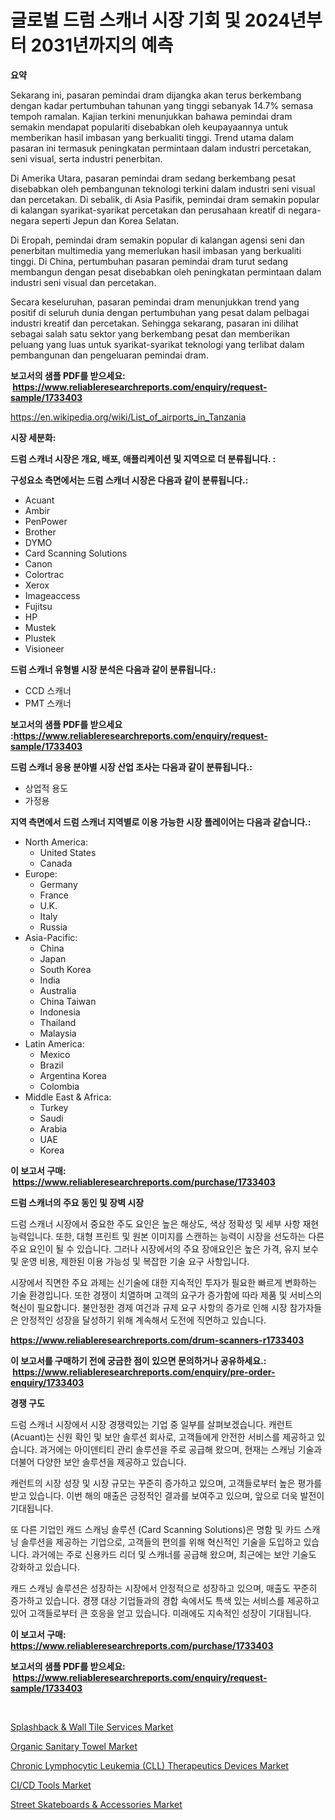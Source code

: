 <p><h1>글로벌 드럼 스캐너 시장 기회 및 2024년부터 2031년까지의 예측</h1></p><p><strong>요약</strong></p>
<p><p>Sekarang ini, pasaran pemindai dram dijangka akan terus berkembang dengan kadar pertumbuhan tahunan yang tinggi sebanyak 14.7% semasa tempoh ramalan. Kajian terkini menunjukkan bahawa pemindai dram semakin mendapat populariti disebabkan oleh keupayaannya untuk memberikan hasil imbasan yang berkualiti tinggi. Trend utama dalam pasaran ini termasuk peningkatan permintaan dalam industri percetakan, seni visual, serta industri penerbitan.</p><p>Di Amerika Utara, pasaran pemindai dram sedang berkembang pesat disebabkan oleh pembangunan teknologi terkini dalam industri seni visual dan percetakan. Di sebalik, di Asia Pasifik, pemindai dram semakin popular di kalangan syarikat-syarikat percetakan dan perusahaan kreatif di negara-negara seperti Jepun dan Korea Selatan.</p><p>Di Eropah, pemindai dram semakin popular di kalangan agensi seni dan penerbitan multimedia yang memerlukan hasil imbasan yang berkualiti tinggi. Di China, pertumbuhan pasaran pemindai dram turut sedang membangun dengan pesat disebabkan oleh peningkatan permintaan dalam industri seni visual dan percetakan.</p><p>Secara keseluruhan, pasaran pemindai dram menunjukkan trend yang positif di seluruh dunia dengan pertumbuhan yang pesat dalam pelbagai industri kreatif dan percetakan. Sehingga sekarang, pasaran ini dilihat sebagai salah satu sektor yang berkembang pesat dan memberikan peluang yang luas untuk syarikat-syarikat teknologi yang terlibat dalam pembangunan dan pengeluaran pemindai dram.</p></p>
<p><strong>보고서의 샘플 PDF를 받으세요: &nbsp;<a href="https://www.reliableresearchreports.com/enquiry/request-sample/1733403">https://www.reliableresearchreports.com/enquiry/request-sample/1733403</a></strong></p>
<p><a href="https://en.wikipedia.org/wiki/List_of_airports_in_Tanzania">https://en.wikipedia.org/wiki/List_of_airports_in_Tanzania</a></p>
<p><strong>시장 세분화:</strong></p>
<p><strong> 드럼 스캐너 시장은 개요, 배포, 애플리케이션 및 지역으로 더 분류됩니다. :</strong></p>
<p><strong>구성요소 측면에서는 드럼 스캐너 시장은 다음과 같이 분류됩니다.:</strong></p>
<p><ul><li>Acuant</li><li>Ambir</li><li>PenPower</li><li>Brother</li><li>DYMO</li><li>Card Scanning Solutions</li><li>Canon</li><li>Colortrac</li><li>Xerox</li><li>Imageaccess</li><li>Fujitsu</li><li>HP</li><li>Mustek</li><li>Plustek</li><li>Visioneer</li></ul></p>
<p><strong> 드럼 스캐너 유형별 시장 분석은 다음과 같이 분류됩니다.:</strong></p>
<p><ul><li>CCD 스캐너</li><li>PMT 스캐너</li></ul></p>
<p><strong>보고서의 샘플 PDF를 받으세요 :<a href="https://www.reliableresearchreports.com/enquiry/request-sample/1733403">https://www.reliableresearchreports.com/enquiry/request-sample/1733403</a></strong></p>
<p><strong> 드럼 스캐너 응용 분야별 시장 산업 조사는 다음과 같이 분류됩니다.:</strong></p>
<p><ul><li>상업적 용도</li><li>가정용</li></ul></p>
<p><strong>지역 측면에서 드럼 스캐너 지역별로 이용 가능한 시장 플레이어는 다음과 같습니다.:</strong></p>
<p><ul>
    <li>
        North America:
        <ul>
            <li>United States</li>
            <li>Canada</li>
        </ul>
    </li>
    <li>
        Europe:
        <ul>
            <li>Germany</li>
            <li>France</li>
            <li>U.K.</li>
            <li>Italy</li>
            <li>Russia</li>
        </ul>
    </li>
    <li>
        Asia-Pacific:
        <ul>
            <li>China</li>
            <li>Japan</li>
            <li>South Korea</li>
            <li>India</li>
            <li>Australia</li>
            <li>China Taiwan</li>
            <li>Indonesia</li>
            <li>Thailand</li>
            <li>Malaysia</li>
        </ul>
    </li>
    <li>
        Latin America:
        <ul>
            <li>Mexico</li>
            <li>Brazil</li>
            <li>Argentina Korea</li>
            <li>Colombia</li>
        </ul>
    </li>
    <li>
        Middle East & Africa:
        <ul>
            <li>Turkey</li>
            <li>Saudi</li>
            <li>Arabia</li>
            <li>UAE</li>
            <li>Korea</li>
        </ul>
    </li>
    </ul></p>
<p><strong>이 보고서 구매: &nbsp;<a href="https://www.reliableresearchreports.com/purchase/1733403">https://www.reliableresearchreports.com/purchase/1733403</a></strong></p>
<p><strong>드럼 스캐너의 주요 동인 및 장벽 시장</strong></p>
<p><p>드럼 스캐너 시장에서 중요한 주도 요인은 높은 해상도, 색상 정확성 및 세부 사항 재현 능력입니다. 또한, 대형 프린트 및 원본 이미지를 스캔하는 능력이 시장을 선도하는 다른 주요 요인이 될 수 있습니다. 그러나 시장에서의 주요 장애요인은 높은 가격, 유지 보수 및 운영 비용, 제한된 이용 가능성 및 복잡한 기술 요구 사항입니다.</p><p>시장에서 직면한 주요 과제는 신기술에 대한 지속적인 투자가 필요한 빠르게 변화하는 기술 환경입니다. 또한 경쟁이 치열하며 고객의 요구가 증가함에 따라 제품 및 서비스의 혁신이 필요합니다. 불안정한 경제 여건과 규제 요구 사항의 증가로 인해 시장 참가자들은 안정적인 성장을 달성하기 위해 계속해서 도전에 직면하고 있습니다.</p></p>
<p><strong><a href="https://www.reliableresearchreports.com/drum-scanners-r1733403">https://www.reliableresearchreports.com/drum-scanners-r1733403</a></strong></p>
<p><strong>이 보고서를 구매하기 전에 궁금한 점이 있으면 문의하거나 공유하세요.: &nbsp;<a href="https://www.reliableresearchreports.com/enquiry/pre-order-enquiry/1733403">https://www.reliableresearchreports.com/enquiry/pre-order-enquiry/1733403</a></strong></p>
<p><strong>경쟁 구도</strong></p>
<p><p>드럼 스캐너 시장에서 시장 경쟁력있는 기업 중 일부를 살펴보겠습니다. 캐런트(Acuant)는 신원 확인 및 보안 솔루션 회사로, 고객들에게 안전한 서비스를 제공하고 있습니다. 과거에는 아이덴티티 관리 솔루션을 주로 공급해 왔으며, 현재는 스캐닝 기술과 더불어 다양한 보안 솔루션을 제공하고 있습니다.</p><p>캐런트의 시장 성장 및 시장 규모는 꾸준히 증가하고 있으며, 고객들로부터 높은 평가를 받고 있습니다. 이번 해의 매출은 긍정적인 결과를 보여주고 있으며, 앞으로 더욱 발전이 기대됩니다.</p><p>또 다른 기업인 캐드 스캐닝 솔루션 (Card Scanning Solutions)은 명함 및 카드 스캐닝 솔루션을 제공하는 기업으로, 고객들의 편의를 위해 혁신적인 기술을 도입하고 있습니다. 과거에는 주로 신용카드 리더 및 스캐너를 공급해 왔으며, 최근에는 보안 기술도 강화하고 있습니다.</p><p>캐드 스캐닝 솔루션은 성장하는 시장에서 안정적으로 성장하고 있으며, 매출도 꾸준히 증가하고 있습니다. 경쟁 대상 기업들과의 경합 속에서도 특색 있는 서비스를 제공하고 있어 고객들로부터 큰 호응을 얻고 있습니다. 미래에도 지속적인 성장이 기대됩니다.</p></p>
<p><strong>이 보고서 구매: &nbsp; <a href="https://www.reliableresearchreports.com/purchase/1733403">https://www.reliableresearchreports.com/purchase/1733403</a></strong></p>
<p><strong>보고서의 샘플 PDF를 받으세요: &nbsp;<a href="https://www.reliableresearchreports.com/enquiry/request-sample/1733403">https://www.reliableresearchreports.com/enquiry/request-sample/1733403</a></strong><strong></strong></p>
<p>&nbsp;</p>
<p><p><a href="https://github.com/Graham1Dianne/Market-Research-Report-List-1/blob/main/splashback-wall-tile-services-market.md">Splashback & Wall Tile Services Market</a></p><p><a href="https://github.com/KavonHansen645/Market-Research-Report-List-1/blob/main/organic-sanitary-towel-market.md">Organic Sanitary Towel Market</a></p><p><a href="https://medium.com/@sloanlkins7856/insights-into-the-chronic-lymphocytic-leukemia-cll-therapeutics-devices-market-size-which-is-cf94b85ec524">Chronic Lymphocytic Leukemia (CLL) Therapeutics Devices Market</a></p><p><a href="https://medium.com/@samantha.welch56767/global-ci-cd-tools-market-size-share-analysis-by-product-type-by-application-by-region-faac10c6cd6f">CI/CD Tools Market</a></p><p><a href="https://issuu.com/reportprime-2/docs/street-skateboards-accessories-market-size-2030.pp">Street Skateboards & Accessories Market</a></p></p>